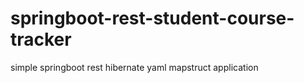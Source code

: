 # springboot-rest-student-course-tracker
simple springboot rest hibernate yaml mapstruct application
